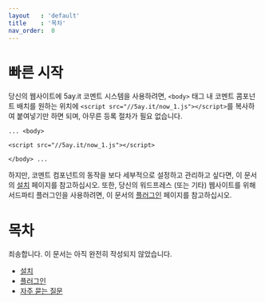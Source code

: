 ```yaml
---
layout   : 'default'
title    : '목차'
nav_order:  0
---
```


# 빠른 시작

당신의 웹사이트에 5ay.it 코멘트 시스템을 사용하려면, `<body>` 태그 내 코멘트 콤포넌트 배치를 원하는 위치에 `<script src="//5ay.it/now_1.js"></script>`를 복사하여 붙여넣기만 하면 되며, 아무른 등록 절차가 필요 없습니다.

```
... <body>

<script src="//5ay.it/now_1.js"></script>

</body> ...
```

하지만, 코멘트 컴포넌트의 동작을 보다 세부적으로 설정하고 관리하고 싶다면, 이 문서의 <a href="/v_1_ko/installation">설치</a> 페이지를 참고하십시오.
또한, 당신의 워드프레스 (또는 기타) 웹사이트를 위해 서드파티 플러그인을 사용하려면, 이 문서의 <a href="/v_1_ko/plug-in">플러그인</a> 페이지를 참고하십시오.

# 목차

죄송합니다. 이 문서는 아직 완전히 작성되지 않았습니다.

- <a href="/v_1_ko/installation">설치</a>
- <a href="/v_1_ko/plug-in"     >플러그인</a>
- <a href="/v_1_ko/faq"         >자주 묻는 질문</a>
